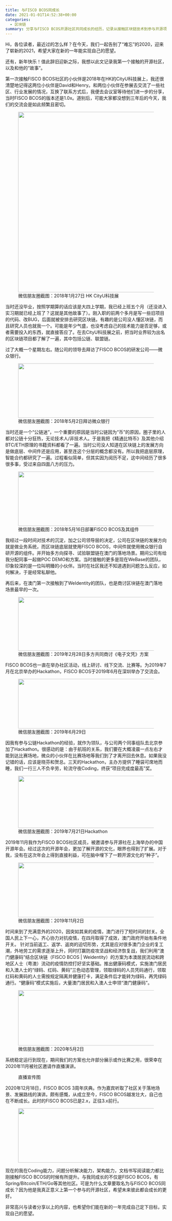 ```yaml
---
title: 与FISCO BCOS同成长
date: 2021-01-01T14:52:38+00:00
categories:
  - 区块链
summary: 分享与FISCO BCOS开源社区共同成长的经历，记录从接触区块链技术到参与开源项目的学习历程和感悟。
---
```

Hi，各位读者，最近过的怎么样？在今天，我们一起告别了“难忘”的2020，迎来了崭新的2021，希望大家在新的一年能实现自己的愿望。

还有，新年快乐！值此辞旧迎新之际，我想以此文记录我第一个接触的开源社区，以及和他的“故事”。

第一次接触FISCO BCOS社区的小伙伴是2018年在HK的CityU科技展上，我还很清楚地记得这两位小伙伴是David和Henry。和两位小伙伴在参展去交流了一些社区、行业发展的情况，互换了联系方式后，我便去会议室等待他们进一步的分享，当时FISCO BCOS的版本还是1.0x。道别后，可能大家都没想到三年后的今天，我们的交流会是如此频繁且密切。


<div class="wp-block-image">
  <figure class="aligncenter is-resized"><a href="http://roliu.work/wp-content/uploads/2021/01/image-e1609472960145.png"><img decoding="async" src="http://roliu.work/wp-content/uploads/2021/01/image-e1609472960145.png" alt="" class="wp-image-740" width="564" /></a><figcaption>微信朋友圈截图：2018年1月27日 HK CityU科技展</figcaption></figure>
</div>

当时还没毕业，按照学期算的话应该是大四上学期，我已经上班五个月（还没进入实习期就已经上班了？这就是其他故事了）。刚入职的前两个多月是写一些旧项目的代码、改BUG，后面就被安排去研究区块链。有趣的是公司没人懂区块链，而且研究人员也就我一个。可能是年少气盛，也没考虑自己的技术能力是否足够，或者需要投入的东西，就直接答应了。在去CityU科技展之前，把当时业界较为出名的区块链项目都了解了一遍，其中包括公链、联盟链。

过了大概一个星期左右。随公司的领导去拜访了FISCO BCOS的研发公司——微众银行。

<div class="wp-block-image">
  <figure class="aligncenter is-resized"><img decoding="async" loading="lazy" src="http://roliu.work/wp-content/uploads/2021/01/image-1.png" alt="" class="wp-image-741" width="564" height="170" /><figcaption>微信朋友圈截图：2018年5月2日拜访微众银行<br /></figcaption></figure>
</div>

当时还是一个“公链迷”，一个重要的原因是当时公链因为“币”的原因，圈子里的人都对公链十分狂热，无论技术人/非技术人。于是我把《精通比特币》及其他介绍BTC/ETH原理的书籍资料都看了一遍。当时公司没人知道在区块链上的发展方向是做底层、中间件还是应用，甚至连这个分层的概念都没有。所以我把底层原理，智能合约都研究了一遍。过程看似简单，但其实因为阅历不足，这中间经历了很多很多事，受过来自四面八方的压力。

<div class="wp-block-image">
  <figure class="aligncenter is-resized"><img decoding="async" loading="lazy" src="http://roliu.work/wp-content/uploads/2021/01/image-2.png" alt="" class="wp-image-742" width="564" height="170" /><figcaption>微信朋友圈截图：2018年5月16日部署FISCO BCOS及其组件</figcaption></figure>
</div>

我经过一段时间对技术的沉淀，加之公司领导层的决定，公司在区块链的发展方向就是做业务系统，而区块链底层就使用FISCO BCOS，中间件就使用微众银行自研开源的组件。并开始多方向探寻、试验联盟链在澳门的落地场景。期间公司有给我分配同事一起做POC DEMO和方案。当时接触的更多是现在WeBase的团队，印象较深的是一位叫明臻的小伙伴。当时在社区我还不知道遇到问题怎么反应，如何解决，于是经常私聊他。

再后来，在澳门第一次接触到了WeIdentity的团队，也是商讨区块链在澳门落地场景最早的一次。

<div class="wp-block-image">
  <figure class="aligncenter is-resized"><img decoding="async" loading="lazy" src="http://roliu.work/wp-content/uploads/2021/01/image-3.png" alt="" class="wp-image-743" width="563" height="168" /><figcaption>微信朋友圈截图：2019年2月28日多方共同商讨《电子文凭》方案</figcaption></figure>
</div>

FISCO BCOS也一直在举办社区活动，线上研讨、线下交流、比赛等。为2019年7月在北京举办的Hackathon，FISCO BCOS于2019年6月在深圳举办了交流会。

<div class="wp-block-image">
  <figure class="aligncenter is-resized"><img decoding="async" loading="lazy" src="http://roliu.work/wp-content/uploads/2021/01/image-4.png" alt="" class="wp-image-744" width="563" height="155" /><figcaption>微信朋友圈截图：2019年6月29日</figcaption></figure>
</div>

因我有参与公链Hackathon的经验，就作为领队，与公司两个同事组队去北京参加了Hackathon。很感动的是：由于航班的关系，我们要在大概凌晨一点左右才能到达比赛场地，微众的小伙伴在比赛场地等我们到了才离开回去休息。如果我没记错的话，应该是晓芬和贺总。三天的Hackathon，主办方提供了睡袋可席地而睡，我们一行三人不负辛劳，轮流守夜Coding，终获“项目完成度最高”奖。

<div class="wp-block-image">
  <figure class="aligncenter is-resized"><img decoding="async" loading="lazy" src="http://roliu.work/wp-content/uploads/2021/01/image-5.png" alt="" class="wp-image-745" width="561" height="163" /><figcaption>微信朋友圈截图：2019年7月21日Hackathon</figcaption></figure>
</div>

2019年11月我作为FISCO BCOS社区成员，被邀请参与开源社在上海举办的中国开源年会。经过这次的开源年会，更加了解开源的文化，眼界也得到了扩展。对于我，没有在这次年会上得到直接利益，可在脑中埋下了一颗开源文化的“种子”。

<div class="wp-block-image">
  <figure class="aligncenter is-resized"><img decoding="async" loading="lazy" src="http://roliu.work/wp-content/uploads/2021/01/image-6.png" alt="" class="wp-image-746" width="560" height="171" /><figcaption>微信朋友圈截图：2019年11月2日</figcaption></figure>
</div>

时间来到了充满意外的2020，因突如其来的疫情，澳门进行了短时间的封关。全国人民上下一心，齐心协力对抗疫情，在四月取得了成效，澳门政府开始有条件地开关。 针对当前返工、返学、返岗的迫切形势，尤其是应对很多澳门企业的复工潮，外地劳工的需求逐渐上升，同时打赢防疫攻坚战和经济恢复战，我们利用“澳门健康码”结合区块链（FISCO BCOS | Weidentity）的方案为本澳居民流动和跨地区人士（粤澳）流动的疫情防控打好坚实基础。推出健康码模式，实施澳门居民和入澳人士的“绿码、红码、黄码”三色动态管理，领取绿码的人员凭码通行，领取红码和黄码的人士需按规定隔离并健康打卡，满足条件后才能转为绿码，再凭绿码通行。“健康码”模式实施后，大量澳门居民和入澳人士申领“澳门健康码”。 

<div class="wp-block-image">
  <figure class="aligncenter is-resized"><img decoding="async" loading="lazy" src="http://roliu.work/wp-content/uploads/2021/01/image-7.png" alt="" class="wp-image-747" width="560" height="173" /><figcaption>微信朋友圈截图：2020年5月2日</figcaption></figure>
</div>

系统稳定运行到现在，期间我们的方案也允许部分展示或作比赛之用，很荣幸在2020年11月被社区邀请作直播演讲。

<div class="wp-block-image">
  <figure class="aligncenter"><img decoding="async" src="http://roliu.work/wp-content/uploads/2021/01/image-9-224x1024.png" alt="" class="wp-image-749" /><figcaption>直播宣传图</figcaption></figure>
</div>

2020年12月18日，FISCO BCOS 3周年庆典。作为嘉宾听取了社区关于落地场景、发展路线的演讲。颇有感慨，从成立至今，FISCO BCOS越发壮大，自己也在不断成长。此时的FISCO BCOS已是2.x，正往3.x前行。

<div class="wp-block-image">
  <figure class="aligncenter is-resized"><img decoding="async" loading="lazy" src="http://roliu.work/wp-content/uploads/2021/01/image-10.png" alt="" class="wp-image-750" width="564" height="170" /></figure>
</div>

现在的我在Coding能力，问题分析解决能力，架构能力，文档书写阅读能力都比刚接触FISCO BCOS的时候有所提升。与我同成长的不仅是FISCO BCOS，有Spring/Bitcoin/ETH/Go等其他社区。可是为什么文章要取名为与FISCO BCOS同成长？因为他是我真正意义上第一个参与的开源社区，希望未来彼此都会成长的更好。

非常高兴与读者分享以上的内容，也希望你们能在新的一年完成自己定下目标，实现自己的愿望。